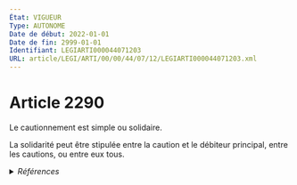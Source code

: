 ```yaml
---
État: VIGUEUR
Type: AUTONOME
Date de début: 2022-01-01
Date de fin: 2999-01-01
Identifiant: LEGIARTI000044071203
URL: article/LEGI/ARTI/00/00/44/07/12/LEGIARTI000044071203.xml
---
```


<h1>Article 2290</h1>

Le cautionnement est simple ou solidaire.<br />

La solidarité peut être stipulée entre la caution et le débiteur principal,
entre les cautions, ou entre eux tous.


<details>
  <summary><em>Références</em></summary>

  <h2>Articles faisant référence à l'article</h2>
  
  <ul>
    <li>
      <a href="https://legal.tricoteuses.fr//redirection/LEGIARTI000044045546?vers=git&vers=legifrance">Ordonnance n° 2021-1192 du 15 septembre 2021 portant réforme du droit des sûretés - article 2 ENTIEREMENT_MODIF</a> MODIFIE source
    </li>
  </ul>
  
  <h2>Références faites par l'article</h2>
  
  <ul>
    <li>
      2021-09-15 MODIFIE cible <a href="https://legal.tricoteuses.fr//redirection/LEGIARTI000044045546?vers=git&vers=legifrance">Ordonnance n° 2021-1192 du 15 septembre 2021 portant réforme du droit des sûretés - article 2 ENTIEREMENT_MODIF</a>
    </li>
    <li>
      2999-01-01 CONCORDE cible <a href="https://legal.tricoteuses.fr//redirection/LEGIARTI000006445357?vers=git&vers=legifrance">Code civil - article 2013 AUTONOME TRANSFERE, en vigueur du 1804-03-21 au 2006-03-24</a>
    </li>
    <li>
      2999-01-01 CONCORDANCE source <a href="https://legal.tricoteuses.fr//redirection/LEGIARTI000006445357?vers=git&vers=legifrance">Code civil - article 2013 AUTONOME TRANSFERE, en vigueur du 1804-03-21 au 2006-03-24</a>
    </li>
    <li>
      2999-01-01 CONCORDE source <a href="https://legal.tricoteuses.fr//redirection/LEGIARTI000006450484?vers=git&vers=legifrance">Code civil - article 2495 AUTONOME ABROGE, en vigueur du 2006-03-24 au 2011-03-31</a>
    </li>
    <li>
      2999-01-01 CONCORDANCE cible <a href="https://legal.tricoteuses.fr//redirection/LEGIARTI000006450484?vers=git&vers=legifrance">Code civil - article 2495 AUTONOME ABROGE, en vigueur du 2006-03-24 au 2011-03-31</a>
    </li>
    <li>
      CODIFICATION source Loi 1804-02-14
    </li>
  </ul>
</details>
